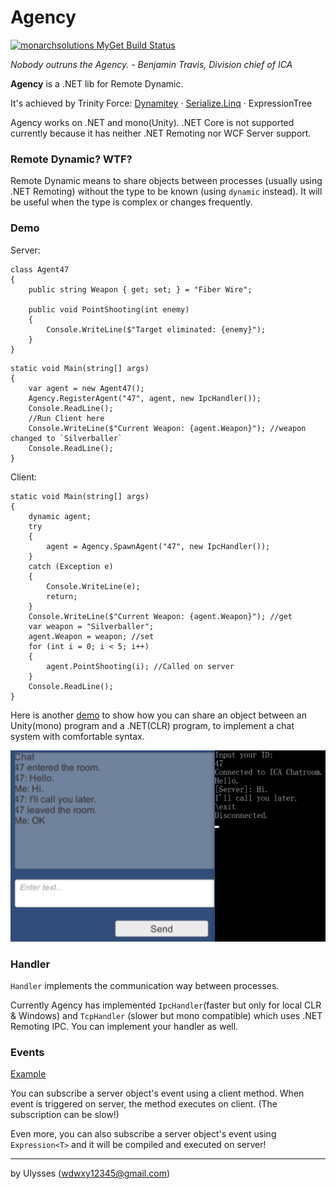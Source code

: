 # Agency
[![monarchsolutions MyGet Build Status](https://www.myget.org/BuildSource/Badge/monarchsolutions?identifier=57da6500-9816-4593-ac01-801e911f7f19)](https://www.myget.org/)

*Nobody outruns the Agency. - Benjamin Travis, Division chief of ICA*

**Agency** is a .NET lib for Remote Dynamic.

It's achieved by Trinity Force: [Dynamitey](https://github.com/ekonbenefits/dynamitey) · [Serialize.Linq](https://github.com/esskar/Serialize.Linq) · ExpressionTree

Agency works on .NET and mono(Unity). .NET Core is not supported currently because it has neither .NET Remoting nor WCF Server support.

### Remote Dynamic? WTF?
Remote Dynamic means to share objects between processes (usually using .NET Remoting) without the type to be known (using `dynamic` instead). It will be useful when the type is complex or changes frequently.

### Demo
Server:

```
class Agent47
{
    public string Weapon { get; set; } = "Fiber Wire";

    public void PointShooting(int enemy)
    {
        Console.WriteLine($"Target eliminated: {enemy}");
    }
}
```

```
static void Main(string[] args)
{
    var agent = new Agent47();
    Agency.RegisterAgent("47", agent, new IpcHandler());
    Console.ReadLine();
	//Run Client here
    Console.WriteLine($"Current Weapon: {agent.Weapon}"); //weapon changed to `Silverballer`
    Console.ReadLine();
}
```

Client:

```
static void Main(string[] args)
{
    dynamic agent;
    try
    {
        agent = Agency.SpawnAgent("47", new IpcHandler());
    }
    catch (Exception e)
    {
        Console.WriteLine(e);
        return;
    }
    Console.WriteLine($"Current Weapon: {agent.Weapon}"); //get
    var weapon = "Silverballer";
    agent.Weapon = weapon; //set
    for (int i = 0; i < 5; i++)
    {
        agent.PointShooting(i); //Called on server
    }
    Console.ReadLine();
}
```

Here is another [demo](https://github.com/UlyssesWu/Agency/blob/1ea16fc7e90a363590def3e9f03571b79830f565/DynamiteyDemo/Program.cs#L17) to show how you can share an object between an Unity(mono) program and a .NET(CLR) program, to implement a chat system with comfortable syntax.

![UnityDemo](https://github.com/UlyssesWu/Agency/raw/master/Agency-Demo.png)

### Handler
`Handler` implements the communication way between processes. 

Currently Agency has implemented `IpcHandler`(faster but only for local CLR & Windows) and `TcpHandler` (slower but mono compatible) which uses .NET Remoting IPC. You can implement your handler as well.

### Events
[Example](https://github.com/UlyssesWu/Agency/blob/master/Agency.Test.Client/Program.cs)

You can subscribe a server object's event using a client method. When event is triggered on server, the method executes on client. (The subscription can be slow!)

Even more, you can also subscribe a server object's event using `Expression<T>` and it will be compiled and executed on server!

---
by Ulysses (wdwxy12345@gmail.com)